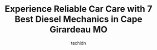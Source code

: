 ---
layout: ampstory
image: https://images.unsplash.com/photo-1632275229274-0f1031f6b16b?ixlib=rb-4.0.3&ixid=MnwxMjA3fDB8MHxwaG90by1wYWdlfHx8fGVufDB8fHx8&auto=format&fit=crop&w=640&h=853&q=80
author: techidn
featured: false
description: Searching for the finest Diesel Mechanic in Cape Girardeau MO, USA? Look no further than the 7 best Diesel Mechanic in the area, where youll find a team of highly qualified professionals re
title: Experience Reliable Car Care with 7 Best Diesel Mechanics in Cape Girardeau MO
cover:
   title: Experience Reliable Car Care with 7 Best Diesel Mechanics in Cape Girardeau MO
   subtitle: Rickpate
   background: https://images.unsplash.com/photo-1632275229274-0f1031f6b16b?ixlib=rb-4.0.3&ixid=MnwxMjA3fDB8MHxwaG90by1wYWdlfHx8fGVufDB8fHx8&auto=format&fit=crop&w=640&h=853&q=80

pages: 
 - layout: thirds
   top: <h1>#1 Sperlings Garage & Wrecker Service</h1>
   bottom: "<p>Car randomly stopped turning on etc Was perfectly fine and have no indications of a dead battery or other problems. Could not get my car to turn on all of a sudden and ga</p>"
   background: https://www.knot35.com/toplist/wp-content/uploads/2023/06/best-diesel-mechanic-1-in-cape-girardeau-mo-1685835909.jpeg
   backgroundblur: true
 - layout: thirds
   top: <h1>#2 Scheffer Truck Service Inc</h1>
   bottom: "<p>9147 MO-25, Cape Girardeau, MO 63701, United States</p>"
   background: https://www.knot35.com/toplist/wp-content/uploads/2023/06/best-diesel-mechanic-2-in-cape-girardeau-mo-1685835910.jpeg
   cta:
      link: https://www.knot35.com/toplist/experience-reliable-car-care-with-7-best-diesel-mechanics-in-cape-girardeau-mo/
      text: Experience Reliable Car Care with 7 Best Diesel Mechanics in Cape Girardeau MO
 - layout: thirds
   top: <h1>#3 Budget Auto Repair</h1>
   bottom: "<p>1401 N Kingshighway St, Cape Girardeau, MO 63701, United States</p>"
   background: https://www.knot35.com/toplist/wp-content/uploads/2023/06/best-diesel-mechanic-3-in-cape-girardeau-mo-1685835910.jpeg
   cta:
      link: https://www.knot35.com/toplist/experience-reliable-car-care-with-7-best-diesel-mechanics-in-cape-girardeau-mo/
      text: Experience Reliable Car Care with 7 Best Diesel Mechanics in Cape Girardeau MO
 - layout: thirds
   top: <h1>#4 Advanced Automotive</h1>
   bottom: "<p>121 Lasalle St, Cape Girardeau, MO 63701, United States</p>"
   background: https://images.unsplash.com/photo-1614648718611-0635f29016cb?ixlib=rb-4.0.3&ixid=MnwxMjA3fDB8MHxwaG90by1wYWdlfHx8fGVufDB8fHx8&auto=format&fit=crop&w=640&h=853&q=80
   cta:
      link: https://www.knot35.com/toplist/experience-reliable-car-care-with-7-best-diesel-mechanics-in-cape-girardeau-mo/
      text: Experience Reliable Car Care with 7 Best Diesel Mechanics in Cape Girardeau MO
 - layout: thirds
   top: <h1>#5 Pro Auto Service</h1>
   bottom: "<p>200 S Kingshighway, Cape Girardeau, MO 63703, United States</p>"
   background: https://images.unsplash.com/photo-1602536052359-ef94c21c5948?ixlib=rb-4.0.3&ixid=MnwxMjA3fDB8MHxwaG90by1wYWdlfHx8fGVufDB8fHx8&auto=format&fit=crop&w=640&h=853&q=80
   cta:
      link: https://www.knot35.com/toplist/experience-reliable-car-care-with-7-best-diesel-mechanics-in-cape-girardeau-mo/
      text: Experience Reliable Car Care with 7 Best Diesel Mechanics in Cape Girardeau MO
 - layout: thirds
   top: <h1>#6 Muffler Express & Automotive Repair</h1>
   bottom: "<p>1205 N Kingshighway St, Cape Girardeau, MO 63701, United States</p>"
   background: https://images.unsplash.com/photo-1541356665065-22676f35dd40?ixlib=rb-4.0.3&ixid=MnwxMjA3fDB8MHxwaG90by1wYWdlfHx8fGVufDB8fHx8&auto=format&fit=crop&w=640&h=853&q=80
   cta:
      link: https://www.knot35.com/toplist/experience-reliable-car-care-with-7-best-diesel-mechanics-in-cape-girardeau-mo/
      text: Experience Reliable Car Care with 7 Best Diesel Mechanics in Cape Girardeau MO
 - layout: thirds
   top: <h1>#7 Pro Tech Diesel Repair</h1>
   bottom: "<p>3258 E Outer Rd, Scott City, MO 63780, United States</p>"
   background: https://images.unsplash.com/photo-1536745287225-21d689278fd1?ixlib=rb-4.0.3&ixid=MnwxMjA3fDB8MHxwaG90by1wYWdlfHx8fGVufDB8fHx8&auto=format&fit=crop&w=640&h=853&q=80
   cta:
      link: https://www.knot35.com/toplist/experience-reliable-car-care-with-7-best-diesel-mechanics-in-cape-girardeau-mo/
      text: Experience Reliable Car Care with 7 Best Diesel Mechanics in Cape Girardeau MO
 - layout: thirds
   middle: Continue reading...
   background: https://images.unsplash.com/photo-1574169208507-84376144848b?ixlib=rb-4.0.3&ixid=MnwxMjA3fDB8MHxwaG90by1wYWdlfHx8fGVufDB8fHx8&auto=format&fit=crop&w=640&h=853&q=80
   cta:
      link: https://www.knot35.com/toplist/experience-reliable-car-care-with-7-best-diesel-mechanics-in-cape-girardeau-mo/
      text: Experience Reliable Car Care with 7 Best Diesel Mechanics in Cape Girardeau MO
      
---